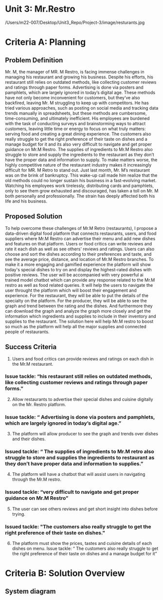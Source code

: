 
# Unit 3: Mr.Restro

/Users/m22-007/Desktop/Unit3_Repo/Project-3/image/resturants.jpg

# Criteria A: Planning


## Problem Definition

Mr. M, the manager of MR. M Restro, is facing immense challenges in managing his restaurant and growing his business. Despite his efforts, his restaurant still relies on outdated methods, like collecting customer reviews and ratings through paper forms. Advertising is done via posters and pamphlets, which are largely ignored in today’s digital age. These methods have not only become inconvenient for customers, but they’ve also backfired, leaving Mr. M struggling to keep up with competitors.
He has tried various approaches, such as posting on social media and tracking data trends manually in spreadsheets, but these methods are cumbersome, time-consuming, and ultimately inefficient. His employees are burdened with the task of conducting surveys and brainstorming ways to attract customers, leaving little time or energy to focus on what truly matters: serving food and creating a great dining experience. The customers also really struggle to get the right preference of their taste on dishes and a manage budget for it and its also very difficult to navigate and get proper guidance on Mr.M Restro. The supplies of ingredients to Mr.M Restro also struggle to store and supply the ingredients to the restaurant as they don’t have the proper data and information to supply.
To make matters worse, the highly competitive nature of the restaurant industry makes it increasingly difficult for MR. M Retro to stand out. Just last month, Mr. M’s restaurant was on the brink of bankruptcy. This wake-up call made him realize that the old methods could no longer sustain his business in a fast-evolving market.
Watching his employees work tirelessly, distributing cards and pamphlets, only to see them grow exhausted and discouraged, has taken a toll on Mr. M both personally and professionally. The strain has deeply affected both his life and his business. 



## Proposed Solution

To help overcome these challenges of Mr.M Retro (restaurants), I propose a data-driven digital food platform that connects restaurants, users, and food suppliers where Mr.M Restro can advertise their menu and add new dishes and features on that platform. Users or food critics can write reviews and rate it each dish as well as see others' reviews and ratings. Users can also choose and sort the dishes according to their preferences and taste, and see the average price, distance, and location of Mr.M Restro branches. To make it a more engaging and gamified experience the platform will show today's special dishes to try on and display the highest-rated dishes with positive reviews. The user will be accompanied with very powerful ai trained model chatbot which can provide any response related to the Mr.M restro as well as food related queries. It will help the users to navigate the user throught the platform which will boost their engagement and experience. For the restaurant, they will be able to put the details of the specialty on the platform. For the producer, they will be able to see the graph and trend between the rating and the dishes. And furthermore they can download the graph and analyze the graph more closely and get the information which ingredients and supplies to include in their inventory and supplies to the restaurant. The solution here will help Mr.M restro to boost so much as the platform will help all the major supplies and connected people of restaurants.


## Success Criteria

1. Users and food critics can provide reviews and ratings on each dish in the Mr.M restaurant.
### Issue tackle: “his restaurant still relies on outdated methods, like collecting customer reviews and ratings through paper forms.”
2. Allow restaurants to advertise their special dishes and cuisine digitally on the Mr. Restro platform.
### Issue tackle: “ Advertising is done via posters and pamphlets, which are largely ignored in today’s digital age.”
3. The platform will allow producer to see the graph and trends over dishes and their dishes.
### Issued tackle: “ The supplies of ingredients to Mr.M retro also struggle to store and supplies the ingredients to restaurant as they don’t have proper data and information to supplies.”
4. The platform will have a chatbot that will assist users in navigating through the Mr.M restro.
### Issued tackle:  “very difficult to navigate and get proper guidance on Mr.M Restro”
5. The user can see others reviews and get short insight into dishes before trying.
### Issued tackle: "The customers also really struggle to get the right preference of their taste on dishes."
6. The platform must  show the prices, tastes and cuisine details of each dishes on menu.
Issue tackle: “ The customers also really struggle to get the right preference of their taste on dishes and a manage budget for it”




# Criteria B: Solution Overview

## System diagram
